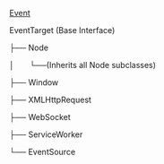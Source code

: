 [Event](https://github.com/praveenkumar-4E2/web-api-cheat-sheet/tree/v1/Event)

EventTarget (Base Interface)

├── Node

│   &nbsp; &nbsp;  &nbsp;  └──(Inherits all Node subclasses)

├── Window

├── XMLHttpRequest

├── WebSocket

├── ServiceWorker

└── EventSource

